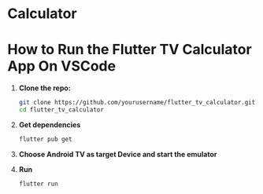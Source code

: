 # Calculator 


# How to Run the Flutter TV Calculator App On VSCode

1. **Clone the repo:**

   ```bash
   git clone https://github.com/yourusername/flutter_tv_calculator.git
   cd flutter_tv_calculator
   ```
2. **Get dependencies**
   ```bash
   flutter pub get
   ```

3. **Choose Android TV as target Device and start the emulator**

4. **Run**
   ```bash
   flutter run
   ```

   

   